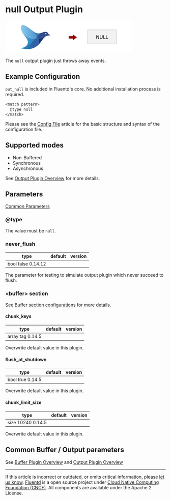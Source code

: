 # null Output Plugin

![](/images/plugins/output/null.png)

The `null` output plugin just throws away events.


## Example Configuration

`out_null` is included in Fluentd's core. No additional installation
process is required.

``` {.CodeRay}
<match pattern>
  @type null
</match>
```

Please see the [Config File](/configuration/config-file.md) article for the basic
structure and syntax of the configuration file.


## Supported modes

-   Non-Buffered
-   Synchronous
-   Asynchronous

See [Output Plugin Overview](/plugins/output/README.md) for more details.


## Parameters

[Common Parameters](/configuration/plugin-common-parameters.md)

### @type

The value must be `null`.


### never\_flush

|	   type |  default |  version	|
|------|---------|---------|
|	   bool    false    0.14.12

The parameter for testing to simulate output plugin which never succeed
to flush.

### &lt;buffer&gt; section

See [Buffer section configurations](/configuration/buffer-section.md) for more details.

#### chunk\_keys

|	   type |   default |  version	|
|-------|---------|---------|
|	   array     tag     0.14.5

Overwrite default value in this plugin.

#### flush\_at\_shutdown

|	   type |  default |  version	|
|------|---------|---------|
|	   bool    true     0.14.5

Overwrite default value in this plugin.

#### chunk\_limit\_size

|	   type |  default |  version	|
|------|---------|---------|
|	   size    10240    0.14.5

Overwrite default value in this plugin.


## Common Buffer / Output parameters

See [Buffer Plugin Overview](/plugins/buffer/README.md) and [Output Plugin Overview](/plugins/output/README.md)


------------------------------------------------------------------------

If this article is incorrect or outdated, or omits critical information, please [let us know](https://github.com/fluent/fluentd-docs/issues?state=open).
[Fluentd](http://www.fluentd.org/) is a open source project under [Cloud Native Computing Foundation (CNCF)](https://cncf.io/). All components are available under the Apache 2 License.
